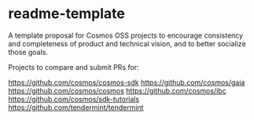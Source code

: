 # readme-template
A template proposal for Cosmos OSS projects to encourage consistency and completeness of product and technical vision, and to better socialize those goals.


Projects to compare and submit PRs for:

https://github.com/cosmos/cosmos-sdk
https://github.com/cosmos/gaia
https://github.com/cosmos/cosmos
https://github.com/cosmos/ibc
https://github.com/cosmos/sdk-tutorials
https://github.com/tendermint/tendermint
